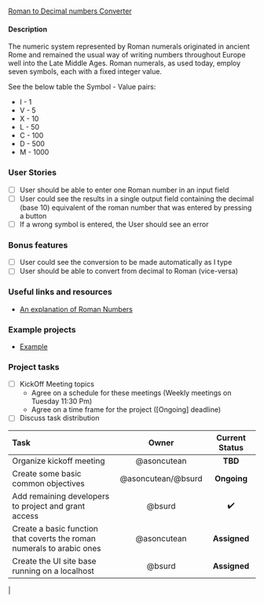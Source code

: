 # 
[Roman to Decimal numbers Converter](https://github.com/florinpop17/app-ideas/blob/master/Projects/1-Beginner/Roman-to-Decimal-Converter.md)

#### Description
The numeric system represented by Roman numerals originated in ancient Rome and remained the usual way of writing numbers throughout Europe well into the Late Middle Ages. Roman numerals, as used today, employ seven symbols, each with a fixed integer value.

See the below table the Symbol - Value pairs:

- I - 1
- V - 5
- X - 10
- L - 50
- C - 100
- D - 500
- M - 1000

### User Stories
- [ ] User should be able to enter one Roman number in an input field
- [ ] User could see the results in a single output field containing the decimal (base 10) equivalent of the roman number that was entered by pressing a button
- [ ] If a wrong symbol is entered, the User should see an error

### Bonus features
- [ ] User could see the conversion to be made automatically as I type
- [ ] User should be able to convert from decimal to Roman (vice-versa)

### Useful links and resources
- [An explanation of Roman Numbers](https://en.wikipedia.org/wiki/Roman_numerals)

### Example projects
- [Example](https://www.calculatorsoup.com/calculators/conversions/roman-numeral-converter.php)

### Project tasks
- [ ] KickOff Meeting topics
    - Agree on a schedule for these meetings (Weekly meetings on Tuesday 11:30 Pm)
    - Agree on a time frame for the project ([Ongoing] deadline)
- [ ] Discuss task distribution

|Task|Owner|Current Status|
|:---|:---:|:---:|
|Organize kickoff meeting|@asoncutean|**TBD**|
|Create some basic common objectives|@asoncutean/@bsurd|**Ongoing**|
|Add remaining developers to project and grant access|@bsurd|:heavy_check_mark:|
|Create a basic function that coverts the roman numerals to arabic ones |@asoncutean|**Assigned**|
|Create the UI site base running on a localhost|@bsurd|**Assigned**|
|
